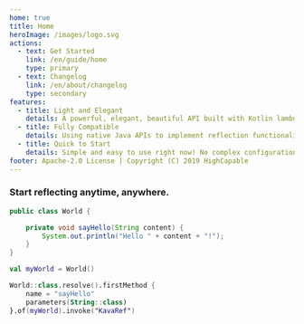 ```yaml
---
home: true
title: Home
heroImage: /images/logo.svg
actions:
  - text: Get Started
    link: /en/guide/home
    type: primary
  - text: Changelog
    link: /en/about/changelog
    type: secondary
features:
  - title: Light and Elegant
    details: A powerful, elegant, beautiful API built with Kotlin lambda can help you quickly implement bytecode filtering and reflection functions.
  - title: Fully Compatible
    details: Using native Java APIs to implement reflection functionality, it can be used on any Kotlin on JVM project, and it is no problem on Android.
  - title: Quick to Start
    details: Simple and easy to use right now! No complex configuration or extensive development experience required. Just integrate the dependencies and enjoy!
footer: Apache-2.0 License | Copyright (C) 2019 HighCapable
---
```


### Start reflecting anytime, anywhere.

```java
public class World {

    private void sayHello(String content) {
        System.out.println("Hello " + content + "!");
    }
}
```

```kotlin
val myWorld = World()

World::class.resolve().firstMethod {
    name = "sayHello"
    parameters(String::class)
}.of(myWorld).invoke("KavaRef")
```